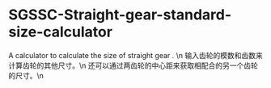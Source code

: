 # SGSSC-Straight-gear-standard-size-calculator
A calculator to calculate the size of straight gear . \n
输入齿轮的模数和齿数来计算齿轮的其他尺寸。\n
还可以通过两齿轮的中心距来获取相配合的另一个齿轮的尺寸。\n
